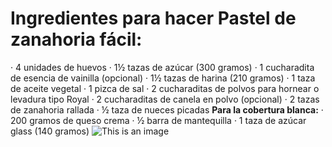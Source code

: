 # Ingredientes para hacer Pastel de zanahoria fácil:
 · 4 unidades de huevos
 · 1½ tazas de azúcar (300 gramos)
 · 1 cucharadita de esencia de vainilla (opcional)
 · 1½ tazas de harina (210 gramos)
 · 1 taza de aceite vegetal
 · 1 pizca de sal
 · 2 cucharaditas de polvos para hornear o levadura tipo Royal
 · 2 cucharaditas de canela en polvo (opcional)
 · 2 tazas de zanahoria rallada
 · ½ taza de nueces picadas
 **Para la cobertura blanca:** 
 · 200 gramos de queso crema
 · ½ barra de mantequilla
 · 1 taza de azúcar glass (140 gramos)
![This is an image](https://www.ulabox.com/blog/wp-content/uploads/2016/02/carrot-cake.jpg)



